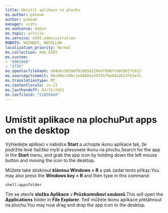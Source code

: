 ```yaml
---
title: Umístit aplikace na plochu
ms.author: pebaum
author: pebaum
manager: scotv
ms.audience: Admin
ms.topic: article
ms.service: o365-administration
ROBOTS: NOINDEX, NOFOLLOW
localization_priority: Normal
ms.collection: Adm_O365
ms.custom:
- "9001668"
- "3735"
ms.openlocfilehash: e04a6c9d29df92d65d120e6f9907cb82661fc912
ms.sourcegitcommit: 8bc60ec34bc1e40685e3976576e04a2623f63a7c
ms.translationtype: MT
ms.contentlocale: cs-CZ
ms.lasthandoff: 04/15/2021
ms.locfileid: "51835840"
---
```

# <a name="put-apps-on-the-desktop"></a><span data-ttu-id="ab437-102">Umístit aplikace na plochu</span><span class="sxs-lookup"><span data-stu-id="ab437-102">Put apps on the desktop</span></span>

<span data-ttu-id="ab437-103">Vyhledejte aplikaci v nabídce **Start** a uchopte ikonu aplikace tak, že podržíte levé tlačítko myši a přesunete ikonu na plochu.</span><span class="sxs-lookup"><span data-stu-id="ab437-103">Search for the app in the **Start** menu, and grab the app icon by holding down the left mouse button and moving the icon to the desktop.</span></span>

<span data-ttu-id="ab437-104">Můžete také stisknout **klávesu Windows + R** a pak zadat tento příkaz:</span><span class="sxs-lookup"><span data-stu-id="ab437-104">You may also press the **Windows key + R** and then type in this command:</span></span>

`shell:appsfolder`

<span data-ttu-id="ab437-105">Tím se otevře **složka Aplikace** v **Průzkumníkovi souborů**.</span><span class="sxs-lookup"><span data-stu-id="ab437-105">This will open the **Applications** folder in **File Explorer**.</span></span> <span data-ttu-id="ab437-106">Teď můžete ikonu aplikace přetáhnout na plochu.</span><span class="sxs-lookup"><span data-stu-id="ab437-106">You may now drag and drop the app icon to the desktop.</span></span>
